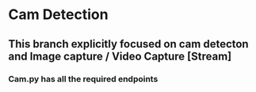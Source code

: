 # Cam Detection

## This branch explicitly focused on cam detecton and Image capture / Video Capture [Stream]

### Cam.py has all the required endpoints